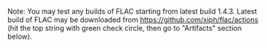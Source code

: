 Note:
You may test any builds of FLAC starting from latest build 1.4.3.
Latest build of FLAC may be downloaded from https://github.com/xiph/flac/actions (hit the top string with green check circle, then go to "Artifacts" section below).
